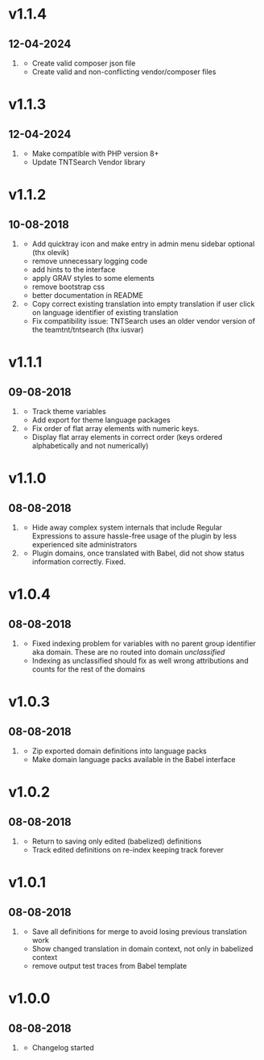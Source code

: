 # v1.1.4
## 12-04-2024

1. [](#bugfix)
    * Create valid composer json file
    * Create valid and non-conflicting vendor/composer files

# v1.1.3
## 12-04-2024

1. [](#bugfix)
    * Make compatible with PHP version 8+
    * Update TNTSearch Vendor library

# v1.1.2
## 10-08-2018

1. [](#improved)
    * Add quicktray icon and make entry in admin menu sidebar optional (thx olevik)
    * remove unnecessary logging code
    * add hints to the interface
    * apply GRAV styles to some elements
    * remove bootstrap css
    * better documentation in README
1. [](#bugfix)
    * Copy correct existing translation into empty translation if user click on language identifier of existing translation
    * Fix compatibility issue: TNTSearch uses an older vendor version of the teamtnt/tntsearch (thx iusvar)


# v1.1.1
## 09-08-2018

1. [](#new)
    * Track theme variables
    * Add export for theme language packages
1. [](#bugfix)
    * Fix order of flat array elements with numeric keys.
    * Display flat array elements in correct order (keys ordered alphabetically and not numerically)

# v1.1.0
## 08-08-2018

1. [](#new)
    * Hide away complex system internals that include Regular Expressions to assure hassle-free usage of the plugin by less experienced site administrators
1. [](#bugfix)
    * Plugin domains, once translated with Babel, did not show status information correctly. Fixed.

# v1.0.4
## 08-08-2018

1. [](#bugfix)
    * Fixed indexing problem for variables with no parent group identifier aka domain. These are no routed into domain *unclassified*
    * Indexing as unclassified should fix as well wrong attributions and counts for the rest of the domains

# v1.0.3
## 08-08-2018

1. [](#new)
    * Zip exported domain definitions into language packs
    * Make domain language packs available in the Babel interface

# v1.0.2
## 08-08-2018

1. [](#improved)
    * Return to saving only edited (babelized) definitions
    * Track edited definitions on re-index keeping track forever

# v1.0.1
## 08-08-2018

1. [](#bugfix)
    * Save all definitions for merge to avoid losing previous translation work
    * Show changed translation in domain context, not only in babelized context
    * remove output test traces from Babel template

# v1.0.0
## 08-08-2018

1. [](#new)
    * Changelog started

